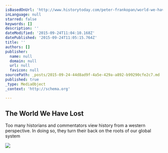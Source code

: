 ```yaml
---
isBasedOnUrl: 'http://www.historytoday.com/peter-frankopan/world-we-have-lost'
inLanguage: null
starred: false
keywords: []
description: ''
dateModified: '2015-09-24T11:04:10.168Z'
datePublished: '2015-09-24T11:05:15.764Z'
title: ''
authors: []
publisher:
  name: null
  domain: null
  url: null
  favicon: null
sourcePath: _posts/2015-09-24-44d8ad9f-4a5e-429a-a892-b99290cfe2c7.md
published: true
_type: MediaObject
_context: 'http://schema.org'

---
```

<article style=""><h1>The World We Have Lost</h1><p>Too many historians and commentators view history from a western perspective. In doing so, they turn their back on the roots of our global system</p><img src="http://www.historytoday.com/sites/default/files/world_columbus.jpg" /></article>